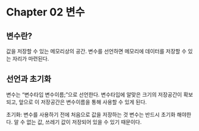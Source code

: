 Chapter 02 변수
===============
변수란?
--------
값을 저장할 수 있는 메모리상의 공간. 
변수를 선언하면 메모리에 데이터를 저장할 수 있는 자리가 마련된다.

선언과 초기화
-------------
변수는 “변수타입 변수이름;”으로 선언한다.
변수타입에 알맞은 크기의 저장공간이 확보되고, 앞으로 이 저장공간은 변수이름을 통해 사용할 수 있게 된다.

초기화: 변수를 사용하기 전에 처음으로 값을 저장하는 것
변수는 반드시 초기화 해야한다. 알 수 없는 값, 쓰레기 값이 저장되어 있을 수 있기 때문이다. 

